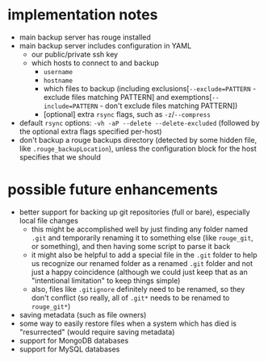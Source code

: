 # implementation notes

* main backup server has rouge installed
* main backup server includes configuration in YAML
	* our public/private ssh key
	* which hosts to connect to and backup
		* `username`
		* `hostname`
		* which files to backup (including exclusions[`--exclude=PATTERN` - exclude files matching PATTERN] and exemptions[`--include=PATTERN` - don't exclude files matching PATTERN])
		* [optional] extra `rsync` flags, such as `-z`/`--compress`
* default `rsync` options: `-vh -aP --delete --delete-excluded` (followed by the optional extra flags specified per-host)
* don't backup a rouge backups directory (detected by some hidden file, like `.rouge_backupLocation`), unless the configuration block for the host specifies that we should

# possible future enhancements

* better support for backing up git repositories (full or bare), especially local file changes
	* this might be accomplished well by just finding any folder named `.git` and temporarily renaming it to something else (like `rouge_git`, or something), and then having some script to parse it back
	* it might also be helpful to add a special file in the `.git` folder to help us recognize our renamed folder as a renamed `.git` folder and not just a happy coincidence (although we could just keep that as an "intentional limitation" to keep things simple)
	* also, files like `.gitignore` definitely need to be renamed, so they don't conflict (so really, all of `.git*` needs to be renamed to `rouge_git*`)
* saving metadata (such as file owners)
* some way to easily restore files when a system which has died is "resurrected" (would require saving metadata)
* support for MongoDB databases
* support for MySQL databases
